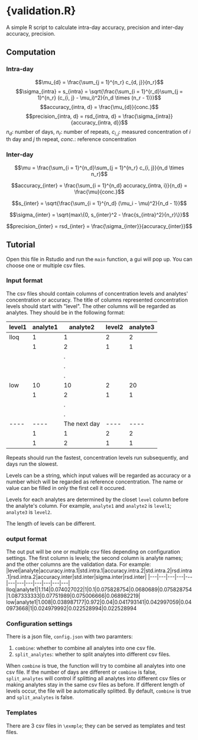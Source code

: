 # {validation.R}
A simple R script to calculate intra-day accuracy, precision and inter-day accuracy, precision. 

## Computation
### Intra-day
$$\mu_{d} = \frac{\sum_{j = 1}^{n_r} c_{d, j}}{n_r}$$
$$\sigma_{intra} = s_{intra} = \sqrt{\frac{\sum_{i = 1}^{r_d}\sum_{j = 1}^{n_r} (c_{i, j} - \mu_i)^2}{n_d \times (n_r - 1)}}$$
$$accuracy_{intra, d} = \frac{\mu_{d}}{conc.}$$
$$precision_{intra, d} = rsd_{intra, d} = \frac{\sigma_{intra}}{accuracy_{intra, d}}$$
$n_d$: number of days, $n_r$: number of repeats, $c_{i, j}$: measured concentration of $i$ th day and $j$ th repeat, $conc.$: reference concentration
### Inter-day
$$\mu = \frac{\sum_{i = 1}^{n_d}\sum_{j = 1}^{n_r} c_{i, j}}{n_d \times n_r}$$

$$accuracy_{inter} = \frac{\sum_{i = 1}^{n_d} accuracy_{intra, i}}{n_d} = \frac{\mu}{conc.}$$

$$s_{inter} = \sqrt{\frac{\sum_{i = 1}^{n_d} (\mu_i - \mu)^2}{n_d - 1}}$$

$$\sigma_{inter} = \sqrt{max\{0, s_{inter}^2 - \frac{s_{intra}^2}{n_r}\}}$$

$$precision_{inter} = rsd_{inter} = \frac{\sigma_{inter}}{accuracy_{inter}}$$

## Tutorial
Open this file in Rstudio and run the `main` function, a gui will pop up. You can choose one or multiple csv files.
### Input format
The csv files should contain columns of concentration levels and analytes' concentration or accuracy.
The title of columns represented concentration levels should start with "level".
The other columns will be regarded as analytes.
They should be in the following format:

|level1|analyte1|analyte2|level2|analyte3|
|---|---|---|---|---|
|lloq|1|1|2|2| 
||1|2|1|1|
|||.|||
|||.|||
|||.|||
|low|10|10|2|20| 
||1|2|1|1|
|||.|||
|||.|||
|----|----|The next day|----|----|
||1|1|2|2| 
||1|2|1|1|

Repeats should run the fastest, concentration levels run subsequently, and days run the slowest.

Levels can be a string, which input values will be regarded as accuracy or a number which will be regarded as reference concentration.
The name or value can be filled in only the first cell it occured. 

Levels for each analytes are determined by the closet `level` column before the analyte's column. For example, `analyte1` and `analyte2` is `level1`; `analyte3` is `level2`.

The length of levels can be different.

### output format
The out put will be one or multiple csv files depending on configuration settings. The first column is levels; the second column is analyte names; and the other columns are the validation data. For example:
|level|analyte|accuracy.intra.1|std.intra.1|accuracy.intra.2|std.intra.2|rsd.intra.1|rsd.intra.2|accuracy.inter|std.inter|sigma.inter|rsd.inter|
|---|---|---|---|---|---|---|---|---|---|---|---|
lloq|analyte1|1.114|0.074027022|1|0.1|0.075828754|0.0680689|0.075828754|1.087333333|0.07751989|0.075006666|0.068982219|
low|analyte1|1.008|0.038987177|0.972|0.04|0.041793141|0.042997059|0.040973668|1|0.024979992|0.022528994|0.022528994


### Configuration settings
There is a json file, `config.json` with two paramters:
1. `combine`: whether to combine all analytes into one csv file.
2. `split_analytes`: whether to split analytes into different csv files.

When `combine` is true, the function will try to combine all analytes into one csv file. If the number of days are different or `combine` is false, `split_analytes` will control if splitting all analytes into different csv files or making analytes stay in the same csv files as before. If different length of levels occur, the file will be automatically splitted.
By default, `combine` is true and `split_analytes` is false.

### Templates
There are 3 csv files in `\exmple`; they can be served as templates and test files.





